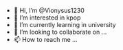 - 👋 Hi, I’m @Vionysus1230
- 👀 I’m interested in kpop
- 🌱 I’m currently learning in university
- 💞️ I’m looking to collaborate on ...
- 📫 How to reach me ...

<!---
Vionysus1230/Vionysus1230 is a ✨ special ✨ repository because its `README.md` (this file) appears on your GitHub profile.
You can click the Preview link to take a look at your changes.
--->
